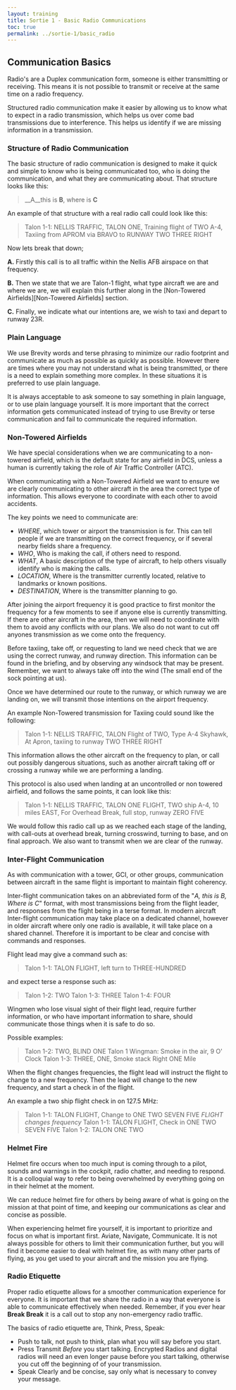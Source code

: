 ```yaml
---
layout: training
title: Sortie 1 - Basic Radio Communications
toc: true
permalink: ../sortie-1/basic_radio
---
```


## Communication Basics
Radio's are a Duplex communication form, someone is either transmitting or receiving. This means it is not possible to transmit or receive at the same time on a radio frequency.

Structured radio communication make it easier by allowing us to know what to expect in a radio transmission, which helps us over come bad transmissions due to interference. This helps us identify if we are missing information in a transmission.

### Structure of Radio Communication
The basic structure of radio communication is designed to make it quick and simple to know who is being communicated too, who is doing the communication, and what they are communicating about.
That structure looks like this:
> __A__this is __B__, where is __C__

An example of that structure with a real radio call could look like this:
> Talon 1-1: NELLIS TRAFFIC, TALON ONE, Training flight of TWO A-4, Taxiing from APROM via BRAVO to RUNWAY TWO THREE RIGHT

Now lets break that down;

**A.**	Firstly this call is to all traffic within the Nellis AFB airspace on that frequency.

**B.**	Then we state that we are Talon-1 flight, what type aircraft we are and where we are, we will explain this further along in the [Non-Towered Airfields][Non-Towered Airfields] section.

**C.**	Finally, we indicate what our intentions are, we wish to taxi and depart to runway 23R.


### Plain Language
We use Brevity words and terse phrasing to minimize our radio footprint and communicate as much as possible as quickly as possible. However there are times where you may not understand what is being transmitted, or there is a need to explain something more complex. In these situations it is preferred to use plain language.

It is always acceptable to ask someone to say something in plain language, or to use plain language yourself. It is more important that the correct information gets communicated instead of trying to use Brevity or terse communication and fail to communicate the required information.

### Non-Towered Airfields
We have special considerations when we are communicating to a non-towered airfield, which is the default state for any airfield in DCS, unless a human is currently taking the role of Air Traffic Controller (ATC).

When communicating with a Non-Towered Airfield we want to ensure we are clearly communicating to other aircraft in the area the correct type of information. This allows everyone to coordinate with each other to avoid accidents.

The key points we need to communicate are:
- *WHERE*, which tower or airport the transmission is for. This can tell people if we are transmitting on the correct frequency, or if several nearby fields share a frequency.
- *WHO*, Who is making the call, if others need to respond.
- *WHAT*, A basic description of the type of aircraft, to help others visually identify who is making the calls.
- *LOCATION*, Where is the transmitter currently located, relative to landmarks or known positions.
- *DESTINATION*, Where is the transmitter planning to go.

After joining the airport frequency it is good practice to first monitor the frequency for a few moments to see if anyone else is currently transmitting. If there are other aircraft in the area, then we will need to coordinate with them to avoid any conflicts with our plans. We also do not want to cut off anyones transmission as we come onto the frequency.

Before taxiing, take off, or requesting to land we need check  that we are using the correct runway, and runway direction. This information can be found in the briefing, and by observing any windsock that may be present. Remember, we want to always take off into the wind (The small end of the sock pointing at us).

Once we have determined our route to the runway, or which runway we are landing on, we will transmit those intentions on the airport frequency.

An example Non-Towered transmission for Taxiing could sound like the following:
> Talon 1-1: NELLIS TRAFFIC, TALON Flight of TWO, Type A-4 Skyhawk, At Apron, taxiing to runway TWO THREE RIGHT

This information allows the other aircraft on the frequency to plan, or call out possibly dangerous situations, such as another aircraft taking off or crossing a runway while we are performing a landing.

This protocol is also used when landing at an uncontrolled or non towered airfield, and follows the same points, it can look like this:
> Talon 1-1: NELLIS TRAFFIC, TALON ONE FLIGHT, TWO ship A-4, 10 miles EAST, For Overhead Break, full stop, runway ZERO FIVE

We would follow this radio call up as we reached each stage of the landing, with call-outs at overhead break, turning crosswind, turning to base, and on final approach. We also want to transmit when we are clear of the runway.

### Inter-Flight Communication
As with communication with a tower, GCI, or other groups, communication between aircraft in the same flight is important to maintain flight coherency.

Inter-flight communication takes on an abbreviated form of the "*A, this is B, Where is C*"  format, with most transmissions being from the flight leader, and responses from the flight being in a terse format. In modern aircraft Inter-flight communication may take place on a dedicated channel, however in older aircraft where only one radio is available, it will take place on a shared channel. Therefore it is important to be clear and concise with commands and responses.

Flight lead may give a command such as:
>  Talon 1-1: TALON FLIGHT, left turn to THREE-HUNDRED

and expect terse a response such as:
> Talon 1-2: TWO
> Talon 1-3: THREE
> Talon 1-4: FOUR

Wingmen who lose visual sight of their flight lead, require further information, or who have important information to share, should communicate those things when it is safe to do so.

Possible examples:
> Talon 1-2: TWO, BLIND ONE 
> Talon 1 Wingman: Smoke in the air, 9 O' Clock
> Talon 1-3: THREE, ONE, Smoke stack Right ONE Mile

When the flight changes frequencies, the flight lead will instruct the flight to change to a new frequency. Then the lead will change to the new frequency, and start a check in of the flight.

An example a two ship flight check in on 127.5 MHz:
> Talon 1-1: TALON FLIGHT, Change to ONE TWO SEVEN FIVE
> *FLIGHT changes frequency* 
> Talon 1-1: TALON FLIGHT, Check in ONE TWO SEVEN FIVE
> Talon 1-2: TALON ONE TWO

### Helmet Fire

Helmet fire occurs when too much input is coming through to a pilot, sounds and warnings in the cockpit, radio chatter, and needing to respond. It is a colloquial way to refer to being overwhelmed by everything going on in their helmet at the moment.

We can reduce helmet fire for others by being aware of what is going on the mission at that point of time, and keeping our communications as clear and concise as possible.

When experiencing helmet fire yourself, it is important to prioritize and focus on what is important first. Aviate, Navigate, Communicate. It is not always possible for others to limit their communication further, but you will find it become easier to deal with helmet fire, as with many other parts of flying,  as you get used to your aircraft and the mission you are flying.

### Radio Etiquette
Proper radio etiquette allows for a smoother communication experience for everyone. It is important that we share the radio in a way that everyone is able to communicate effectively when needed. Remember, if you ever hear __Break Break__ it is a call out to stop any non-emergency radio traffic.

The basics of radio etiquette are, Think, Press, Speak:
- Push to talk, not push to think, plan what you will say before you start.
- Press Transmit *Before* you start talking. Encrypted Radios and digital radios will need an even longer pause before you start talking, otherwise you cut off the beginning of of your transmission.
- Speak Clearly and be concise, say only what is necessary to convey your message.